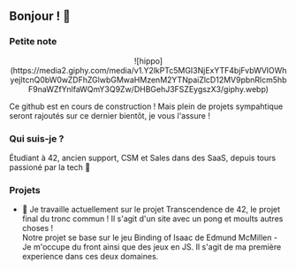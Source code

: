 ## Bonjour ! 👋

### Petite note
<p align="center">
![hippo](https://media2.giphy.com/media/v1.Y2lkPTc5MGI3NjExYTF4bjFvbWVlOWhyejltcnQ0bW0wZDFhZGlwbGMwaHMzenM2YTNpaiZlcD12MV9pbnRlcm5hbF9naWZfYnlfaWQmY3Q9Zw/DHBGehJ3FSZEygszX3/giphy.webp)<br>
</p>

Ce github est en cours de construction !
Mais plein de projets sympahtique seront rajoutés sur ce dernier bientôt, je vous l'assure !

### Qui suis-je ?
Étudiant à 42, ancien support, CSM et Sales dans des SaaS, depuis tours passioné par la tech 🤖

### Projets
- 🔭 Je travaille actuellement sur le projet Transcendence de 42, le projet final du tronc commun ! Il s'agit d'un site avec un pong et moults autres choses ! <br>
Notre projet se base sur le jeu Binding of Isaac de Edmund McMillen - Je m'occupe du front ainsi que des jeux en JS. Il s'agit de ma première experience dans ces deux domaines.
